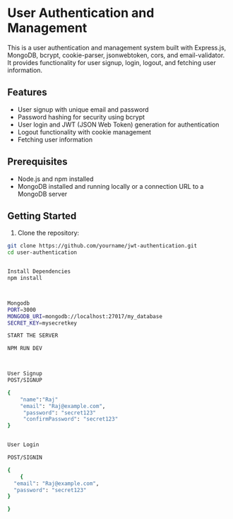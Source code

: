 # User Authentication and Management

This is a user authentication and management system built with Express.js, MongoDB, bcrypt, cookie-parser, jsonwebtoken, cors, and email-validator. It provides functionality for user signup, login, logout, and fetching user information.

## Features

- User signup with unique email and password
- Password hashing for security using bcrypt
- User login and JWT (JSON Web Token) generation for authentication
- Logout functionality with cookie management
- Fetching user information

## Prerequisites

- Node.js and npm installed
- MongoDB installed and running locally or a connection URL to a MongoDB server

## Getting Started

1. Clone the repository:

```bash
git clone https://github.com/yourname/jwt-authentication.git
cd user-authentication


Install Dependencies
npm install



Mongodb
PORT=3000
MONGODB_URI=mongodb://localhost:27017/my_database
SECRET_KEY=mysecretkey

START THE SERVER

NPM RUN DEV



User Signup
POST/SIGNUP

{
    "name":"Raj"
    "email": "Raj@example.com",
     "password": "secret123"
     "confirmPassword": "secret123"
}


User Login

POST/SIGNIN

{
    {
  "email": "Raj@example.com",
  "password": "secret123"
}

}